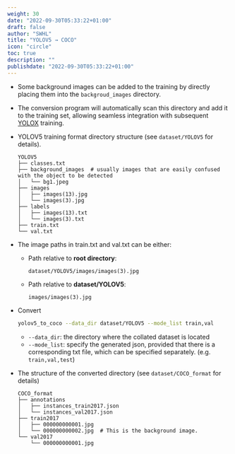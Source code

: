 ```yaml
---
weight: 30
date: "2022-09-30T05:33:22+01:00"
draft: false
author: "SWHL"
title: "YOLOV5 → COCO"
icon: "circle"
toc: true
description: ""
publishdate: "2022-09-30T05:33:22+01:00"
---
```


- Some background images can be added to the training by directly placing them into the `backgroud_images` directory.
- The conversion program will automatically scan this directory and add it to the training set, allowing seamless integration with subsequent [YOLOX](https://github.com/Megvii-BaseDetection/YOLOX) training.
- YOLOV5 training format directory structure (see `dataset/YOLOV5` for details).
    ```text {linenos=table}
    YOLOV5
    ├── classes.txt
    ├── background_images  # usually images that are easily confused with the object to be detected
    │   └── bg1.jpeg
    ├── images
    │   ├── images(13).jpg
    │   └── images(3).jpg
    ├── labels
    │   ├── images(13).txt
    │   └── images(3).txt
    ├── train.txt
    └── val.txt
    ```
- The image paths in train.txt and val.txt can be either:
  - Path relative to **root directory**:
    ```text {linenos=table}
    dataset/YOLOV5/images/images(3).jpg
    ```
  - Path relative to **dataset/YOLOV5**:
    ```text {linenos=table}
    images/images(3).jpg
    ```
- Convert
    ```bash {linenos=table}
    yolov5_to_coco --data_dir dataset/YOLOV5 --mode_list train,val
    ```
  - `--data_dir`: the directory where the collated dataset is located
  - `--mode_list`: specify the generated json, provided that there is a corresponding txt file, which can be specified separately. (e.g. `train,val,test`)

- The structure of the converted directory (see `dataset/COCO_format` for details)
    ```text {linenos=table}
    COCO_format
    ├── annotations
    │   ├── instances_train2017.json
    │   └── instances_val2017.json
    ├── train2017
    │   ├── 000000000001.jpg
    │   └── 000000000002.jpg  # This is the background image.
    └── val2017
        └── 000000000001.jpg
    ```
